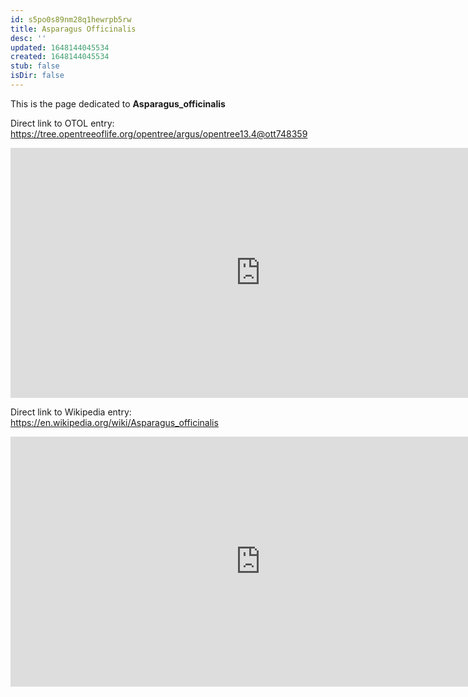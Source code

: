 ```yaml
---
id: s5po0s89nm28q1hewrpb5rw
title: Asparagus Officinalis
desc: ''
updated: 1648144045534
created: 1648144045534
stub: false
isDir: false
---
```

This is the page dedicated to **Asparagus_officinalis**


Direct link to OTOL entry: https://tree.opentreeoflife.org/opentree/argus/opentree13.4@ott748359



<html>
    <body>
    <iframe src="https://tree.opentreeoflife.org/opentree/argus/opentree13.4@ott748359"
    width="800" height="400" frameborder="0" allowfullscreen> </iframe>
    </body>
</html>
    


Direct link to Wikipedia entry: https://en.wikipedia.org/wiki/Asparagus_officinalis



<html>
    <body>
    <iframe src="https://en.wikipedia.org/wiki/Asparagus_officinalis"
    width="800" height="400" frameborder="0" allowfullscreen> </iframe>
    </body>
</html>
    
